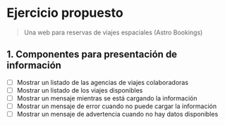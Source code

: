 # Ejercicio propuesto

> Una web para reservas de viajes espaciales (Astro Bookings)

## 1. Componentes para presentación de información

- [ ] Mostrar un listado de las agencias de viajes colaboradoras
- [ ] Mostrar un listado de los viajes disponibles
- [ ] Mostrar un mensaje mientras se está cargando la información
- [ ] Mostrar un mensaje de error cuando no puede cargar la información
- [ ] Mostrar un mensaje de advertencia cuando no hay datos disponibles
